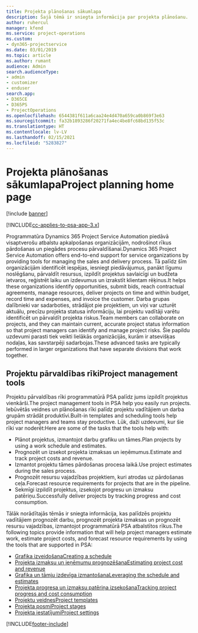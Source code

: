 ```yaml
---
title: Projekta plānošanas sākumlapa
description: Šajā tēmā ir sniegta informācija par projekta plānošanu.
author: ruhercul
manager: kfend
ms.service: project-operations
ms.custom:
- dyn365-projectservice
ms.date: 03/01/2019
ms.topic: article
ms.author: rumant
audience: Admin
search.audienceType:
- admin
- customizer
- enduser
search.app:
- D365CE
- D365PS
- ProjectOperations
ms.openlocfilehash: 6544381f611a6caa24e4d470a659ca0b869f3e63
ms.sourcegitcommit: fa32b1893286f20271fa4ec4be8fc68bd135f53c
ms.translationtype: HT
ms.contentlocale: lv-LV
ms.lasthandoff: 02/15/2021
ms.locfileid: "5283827"
---
```

# <a name="project-planning-home-page"></a><span data-ttu-id="27201-103">Projekta plānošanas sākumlapa</span><span class="sxs-lookup"><span data-stu-id="27201-103">Project planning home page</span></span>

[!include [banner](../includes/psa-now-project-operations.md)]

[!INCLUDE[cc-applies-to-psa-app-3.x](../includes/cc-applies-to-psa-app-3x.md)]

<span data-ttu-id="27201-104">Programmatūra Dynamics 365 Project Service Automation piedāvā visaptverošu atbalstu apkalpošanas organizācijām, nodrošinot rīkus pārdošanas un piegādes procesu pārvaldīšanai.</span><span class="sxs-lookup"><span data-stu-id="27201-104">Dynamics 365 Project Service Automation offers end-to-end support for service organizations by providing tools for managing the sales and delivery process.</span></span> <span data-ttu-id="27201-105">Tā palīdz šīm organizācijām identificēt iespējas, iesniegt piedāvājumus, panākt līgumu noslēgšanu, pārvaldīt resursus, izpildīt projektus savlaicīgi un budžeta ietvaros, reģistrēt laiku un izdevumus un izrakstīt klientam rēķinus.</span><span class="sxs-lookup"><span data-stu-id="27201-105">It helps these organizations identify opportunities, submit bids, reach contractual agreements, manage resources, deliver projects on time and within budget, record time and expenses, and invoice the customer.</span></span> <span data-ttu-id="27201-106">Darba grupas dalībnieki var sadarboties, strādājot pie projektiem, un viņi var uzturēt aktuālu, precīzu projekta statusa informāciju, lai projektu vadītāji varētu identificēt un pārvaldīt projekta riskus.</span><span class="sxs-lookup"><span data-stu-id="27201-106">Team members can collaborate on projects, and they can maintain current, accurate project status information so that project managers can identify and manage project risks.</span></span> <span data-ttu-id="27201-107">Šie papildu uzdevumi parasti tiek veikti lielākās organizācijās, kurām ir atsevišķas nodaļas, kas savstarpēji sadarbojas.</span><span class="sxs-lookup"><span data-stu-id="27201-107">These advanced tasks are typically performed in larger organizations that have separate divisions that work together.</span></span>

## <a name="project-management-tools"></a><span data-ttu-id="27201-108">Projektu pārvaldības rīki</span><span class="sxs-lookup"><span data-stu-id="27201-108">Project management tools</span></span>

<span data-ttu-id="27201-109">Projektu pārvaldības rīki programmatūrā PSA palīdz jums izpildīt projektus vienkārši.</span><span class="sxs-lookup"><span data-stu-id="27201-109">The project management tools in PSA help you easily run projects.</span></span> <span data-ttu-id="27201-110">Iebūvētās veidnes un plānošanas rīki palīdz projektu vadītājiem un darba grupām strādāt produktīvi.</span><span class="sxs-lookup"><span data-stu-id="27201-110">Built-in templates and scheduling tools help project managers and teams stay productive.</span></span> <span data-ttu-id="27201-111">Lūk, daži uzdevumi, kur šie rīki var noderēt:</span><span class="sxs-lookup"><span data-stu-id="27201-111">Here are some of the tasks that the tools help with:</span></span>

- <span data-ttu-id="27201-112">Plānot projektus, izmantojot darbu grafiku un tāmes.</span><span class="sxs-lookup"><span data-stu-id="27201-112">Plan projects by using a work schedule and estimates.</span></span>
- <span data-ttu-id="27201-113">Prognozēt un izsekot projekta izmaksas un ieņēmumus.</span><span class="sxs-lookup"><span data-stu-id="27201-113">Estimate and track project costs and revenue.</span></span>
- <span data-ttu-id="27201-114">Izmantot projektu tāmes pārdošanas procesa laikā.</span><span class="sxs-lookup"><span data-stu-id="27201-114">Use project estimates during the sales process.</span></span>
- <span data-ttu-id="27201-115">Prognozēt resursu vajadzības projektiem, kuri atrodas uz pārdošanas ceļa.</span><span class="sxs-lookup"><span data-stu-id="27201-115">Forecast resource requirements for projects that are in the pipeline.</span></span>
- <span data-ttu-id="27201-116">Sekmīgi izpildīt projektus, izsekojot progresu un izmaksu patēriņu.</span><span class="sxs-lookup"><span data-stu-id="27201-116">Successfully deliver projects by tracking progress and cost consumption.</span></span>

<span data-ttu-id="27201-117">Tālāk norādītajās tēmās ir sniegta informācija, kas palīdzēs projektu vadītājiem prognozēt darbu, prognozēt projekta izmaksas un prognozēt resursu vajadzības, izmantojot programmatūrā PSA atbalstītos rīkus.</span><span class="sxs-lookup"><span data-stu-id="27201-117">The following topics provide information that will help project managers estimate work, estimate project costs, and forecast resource requirements by using the tools that are supported in PSA:</span></span>

- [<span data-ttu-id="27201-118">Grafika izveidošana</span><span class="sxs-lookup"><span data-stu-id="27201-118">Creating a schedule</span></span>](project-creating.md)
- [<span data-ttu-id="27201-119">Projekta izmaksu un ieņēmumu prognozēšana</span><span class="sxs-lookup"><span data-stu-id="27201-119">Estimating project cost and revenue</span></span>](project-estimating.md)
- [<span data-ttu-id="27201-120">Grafika un tāmju izdevīga izmantošana</span><span class="sxs-lookup"><span data-stu-id="27201-120">Leveraging the schedule and estimates</span></span>](project-leveraging.md)
- [<span data-ttu-id="27201-121">Projekta progresa un izmaksu patēriņa izsekošana</span><span class="sxs-lookup"><span data-stu-id="27201-121">Tracking project progress and cost consumption</span></span>](project-tracking.md)
- [<span data-ttu-id="27201-122">Projektu veidnes</span><span class="sxs-lookup"><span data-stu-id="27201-122">Project templates</span></span>](project-templates.md)
- [<span data-ttu-id="27201-123">Projekta posmi</span><span class="sxs-lookup"><span data-stu-id="27201-123">Project stages</span></span>](project-stages.md)
- [<span data-ttu-id="27201-124">Projekta iestatījumi</span><span class="sxs-lookup"><span data-stu-id="27201-124">Project settings</span></span>](project-settings.md)


[!INCLUDE[footer-include](../includes/footer-banner.md)]